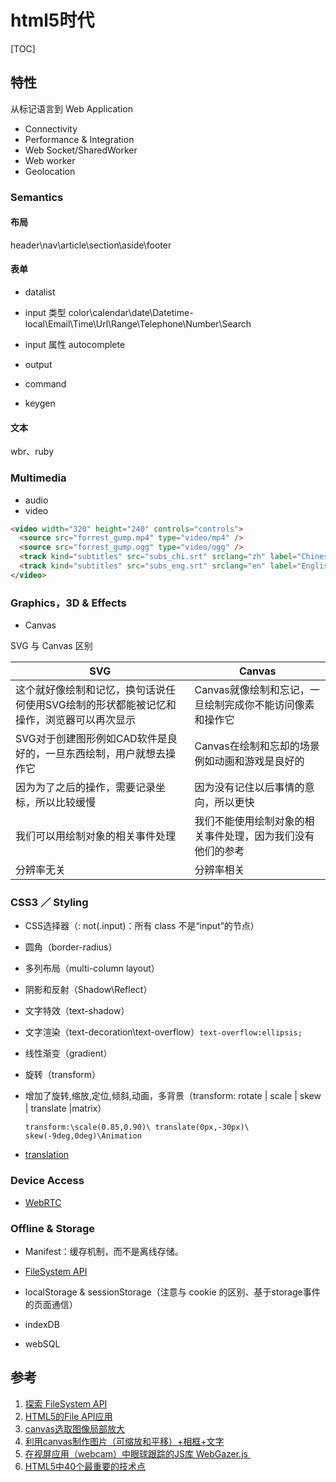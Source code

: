 # html5时代

[TOC]

## 特性

从标记语言到 Web Application

- Connectivity
- Performance & Integration
- Web Socket/SharedWorker
- Web worker
- Geolocation

### Semantics

#### 布局

header\nav\article\section\aside\footer

#### 表单

- datalist
- input 类型 color\calendar\date\Datetime-local\Email\Time\Url\Range\Telephone\Number\Search
- input 属性 autocomplete
- output
- command

- keygen

#### 文本

wbr、ruby

### Multimedia

- audio
- video

```html
<video width="320" height="240" controls="controls">
  <source src="forrest_gump.mp4" type="video/mp4" />
  <source src="forrest_gump.ogg" type="video/ogg" />
  <track kind="subtitles" src="subs_chi.srt" srclang="zh" label="Chinese">
  <track kind="subtitles" src="subs_eng.srt" srclang="en" label="English">
</video>
```

### Graphics，3D & Effects

- Canvas

SVG 与 Canvas 区别

| SVG                                      | Canvas                          |
| ---------------------------------------- | ------------------------------- |
| 这个就好像绘制和记忆，换句话说任何使用SVG绘制的形状都能被记忆和操作，浏览器可以再次显示 | Canvas就像绘制和忘记，一旦绘制完成你不能访问像素和操作它 |
| SVG对于创建图形例如CAD软件是良好的，一旦东西绘制，用户就想去操作它     | Canvas在绘制和忘却的场景例如动画和游戏是良好的      |
| 因为为了之后的操作，需要记录坐标，所以比较缓慢                  | 因为没有记住以后事情的意向，所以更快              |
| 我们可以用绘制对象的相关事件处理                         | 我们不能使用绘制对象的相关事件处理，因为我们没有他们的参考   |
| 分辨率无关                                    | 分辨率相关                           |

### CSS3 ／ Styling

- CSS选择器（: not(.input)：所有 class 不是“input”的节点）

- 圆角（border-radius）

- 多列布局（multi-column layout）

- 阴影和反射（Shadow\Reflect）

- 文字特效（text-shadow）

- 文字渲染（text-decoration\text-overflow）`text-overflow:ellipsis;`

- 线性渐变（gradient）

- 旋转（transform）

- 增加了旋转,缩放,定位,倾斜,动画，多背景（transform: rotate | scale | skew | translate |matrix）

  `transform:\scale(0.85,0.90)\ translate(0px,-30px)\ skew(-9deg,0deg)\Animation`

- [translation](/lab/fullpage.html)

### Device Access

- [WebRTC](/lab/webrtc-app/index.html)

### Offline & Storage

- Manifest：缓存机制，而不是离线存储。

- [FileSystem API](/lab/filesystem/index.html)
- localStorage & sessionStorage（注意与 cookie 的区别、基于storage事件的页面通信）
- indexDB
- webSQL

## 参考

1. [探索 FileSystem API](http://www.html5rocks.com/zh/tutorials/file/filesystem/)
2. [HTML5的File API应用](http://blog.meathill.com/tech/js/html5-file-reader-file-writer.html)
3. [canvas选取图像局部放大](http://www.w3cfuns.com/notes/17770/8da9b817b82e5f1b00555dc6cf79f26e)
4. [利用canvas制作图片（可缩放和平移）+相框+文字](http://www.cnblogs.com/zhiyuan-2011/p/4236371.html#3479487)
5. [在视屏应用（webcam）中眼球跟踪的JS库 WebGazer.js ](https://webgazer.cs.brown.edu/)
6. [HTML5中40个最重要的技术点](http://www.techug.com/40-important-html-5-interview-questions-with-answers)
